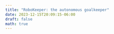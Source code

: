```yaml
---
title: "RoboKeeper: the autonomous goalkeeper"
date: 2023-12-15T20:09:15-06:00
draft: false
math: true
---
```




